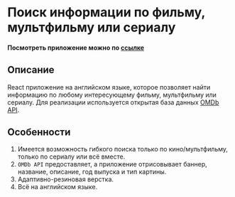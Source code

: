 # Поиск информации по фильму, мультфильму или сериалу

#### Посмотреть приложение можно по [ссылке](https://li-land.github.io/Find-your-favorite-movies/)

## Описание

React приложение на английском языке, которое позволяет найти информацию по любому интересующему фильму, мультфильму или сериалу. Для реализации используется открытая база данных [OMDb API](https://www.omdbapi.com/).

## Особенности

1. Имеется возможность гибкого поиска только по кино/мультфильму, только по сериалу или всё вместе.
2. `OMDb API` предоставляет, а приложение отрисовывает баннер, название, описание, год выпуска и тип картины.
3. Адаптивно-резиновая верстка.
4. Всё на английском языке.
